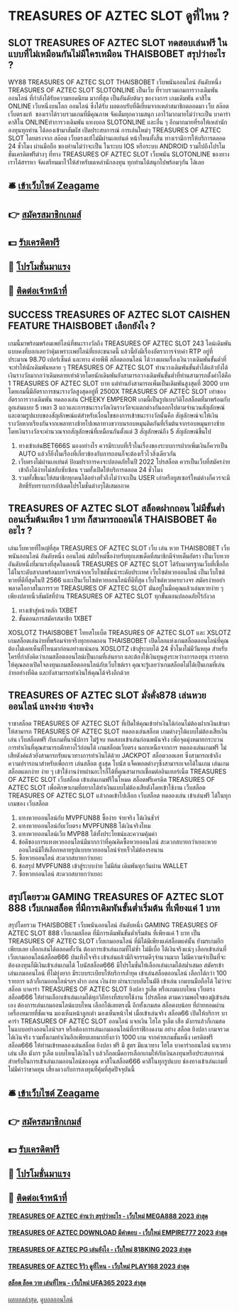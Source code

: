 # TREASURES OF AZTEC SLOT ดูที่ไหน ?
## SLOT TREASURES OF AZTEC SLOT ทดสอบเล่นฟรี ในแบบที่ไม่เหมือนกันไม่มีใครเหมือน THAISBOBET สรุปว่าอะไร ?
WY88 TREASURES OF AZTEC SLOT THAISBOBET เว็บพนันออนไลน์ อันดับหนึ่ง TREASURES OF AZTEC SLOT SLOTONLINE เป็นเว็บ ที่รวบรวมเกมการวางเดิมพันออนไลน์ ที่กำลังได้รับความยอดนิยม มากที่สุด เป็นอันดับต้นๆ ของวงการ เกมเดิมพัน คาสิโน ONLINE เว็บหนึ่งบนโลก ออนไลน์ ซึ่งได้รับ ผลตอบรับที่ดีเยี่ยมจากเหล่าสมาชิกตลอดมา เว็บ สล๊อตเว็บตรงแท้  ของเราได้รวบรวมเกมที่มีคุณภาพ จัดเต็มทุกความสนุก เอาไว้มากมายไม่ว่าจะเป็น บาคาร่า คาสิโน ONLINEทำการวงเดิมพัน แทงบอล SLOTONLINE และอื่น ๆ อีกมากมายที่รอให้เหล่านักลงทุนทุกท่าน ได้ลองเข้ามาสัมผัส เปิดประสบการณ์ การเล่นใหม่ๆ TREASURES OF AZTEC SLOT โดยตรงจาก สล๊อต เว็บตรงแท้ไม่มีผ่านเอเย่นต์ หน้าใหนทั้งสิ้น ทางเรามีการให้บริการตลอด 24 ชั่วโมง ผ่านมือถือ ของท่านไม่ว่าจะเป็น ในระบบ IOS หรือระบบ ANDROID รวมไปถึงโปรโมชั่นเครดิตฟรีต่างๆ ที่ทาง TREASURES OF AZTEC SLOT เว็บพนัน SLOTONLINE ของทางเราได้สรรหา จัดเตรียมมาไว้ให้สำหรับผเหล่านักลงทุน ทุกท่านได้สนุกไปพร้อมๆกัน ได้เลย

## 🛎 [เข้าเว็บไซต์ Zeagame](https://bit.ly/3SdLNi2)
## 👉 [สมัครสมาชิกเกมส์](https://bit.ly/3SdLNi2)
## 💵 [รับเครดิตฟรี](https://bit.ly/3dyRKHj)
## 👑 [โปรโมชั่นมาแรง](https://bit.ly/3dyRKHj)
## 📱 [ติดต่อเจ้าหน้าที่](https://bit.ly/3dyRKHj)

## SUCCESS TREASURES OF AZTEC SLOT CAISHEN FEATURE THAISBOBET เลือกยังไง ?
เกมนี้มาพร้อมพร้อมเพย์ไลน์ที่ชนะรางวัลถึง TREASURES OF AZTEC SLOT 243 ไลน์เดิมพันแบบคงที่บอกเลยว่าคุ้มเพราะเพย์ไลน์ที่เยอะขนาดนี้ แล้วนี้ยังมีเรื่องอัตราการจ่ายค่า RTP อยู่ที่ประมาณ 98.70 เปอร์เซ็นต์ และทาง ค่ายพีพี สล็อตออนไลน์ ได้วางแผนเรื่องเงินวางเดิมพันขั้นต่ำที่จะทำให้นักเดิมพันหลาย ๆ TREASURES OF AZTEC SLOT ท่านวางเดิมพันขั้นต่ำได้แล้วยังได้เงินรางวัลมากกว่าเดิมหลายเท่าด้วยโดยนักเดิมพันยังสามารถวางเดิมพันขั้นต่ำที่ท่านสามารถตั้งค่าได้คือ 1 TREASURES OF AZTEC SLOT บาท แต่ท่านยังสามารถเพิ่มเป็นเดิมพันสูงสุดที่ 3000 บาท โดยเกมนี้มีอัตราการชนะรางวัลสูงสุดอยู่ที่ 2500X TREASURES OF AZTEC SLOT เท่าของอัตราการวางเดิมพัน
ทดลองเล่น CHEEKY EMPEROR เกมนี้เป็นรูปแบบวิดิโอสล็อตที่มาพร้อมกับลูกเล่นแบบ 5 เพลา 3 แถวและการชนะรางวัลเงินรางวัลจะแตกต่างกันออกไปตามจำนวนสัญลักษณ์และตามรูปแบบของสัญลักษณ์แต่สำหรับเงื่อนไขของการเข้าชนะรางวัลนั้นคือ สัญลักษณ์จะให้เงินรางวัลหากเรียงกันจากเพลาทางซ้ายไปเพลาทางขวาบนรอบหมุนติดกันที่เริ่มต้นจากรอบหมุนทางซ้าย โดยเงินรางวัลจะคำนวณจากสัญลักษณ์ที่เหมือนกันตั้งแต่ 3 สัญลักษณ์ถึง 5 สัญลักษณ์ขึ้นไป
1. ทางเข้าเล่นBET666S มองอย่างไร ควรมีระบบที่เร็วในเรื่องของระบบการฝากเพิ่มเงินก็ควรเป็น AUTO แล้วก็ยิ่งในเรื่องที่เกี่ยวข้องกับการถอนก็จะต้องเร็วไวสิ่งเดียวกัน
2. เว็บตรงไม่ผ่านเอเย่นต์ ป้อมปราการคงจะปลอดภัยในปี 2022 โปรสล็อต ควรเป็นเว็บที่สมัครง่ายเข้าถึงได้ง่ายไม่สลับซับซ้อน รวมทั้งเปิดให้บริการตลอด 24 ชั่วโมง
3. รวมทั้งชี้แนะให้สมาชิกทุกคนได้อย่างทั่วถึงไม่ว่าจะเป็น USER เก่าหรือยูสเซอร์ใหม่ต่างก็ควรจะมีสิทธิ์รับทราบการอัปเดตโปรโมชั่นต่างๆได้เสมอภาค

## TREASURES OF AZTEC SLOT สล็อตฝากถอน ไม่มีขั้นต่ำ ถอนเริ่มต้นเพียง 1 บาท ก็สามารถถอนได้ THAISBOBET คืออะไร ?
เล่นเว็บหวยที่ใหญ่ที่สุด TREASURES OF AZTEC SLOT เว็บ เล่น หวย THAISBOBET เว็บพนันออนไลน์ อันดับหนึ่ง ออนไลน์ สมัยใหม่ซื้อง่ายรับทุกเลขเด็ดที่สมาชิกมีจ่ายเต็มอัตรา เป็นเว็บหวยอันดับหนึ่งที่มาแรงที่สุดในตอนนี้ TREASURES OF AZTEC SLOT ได้รับมาตรฐานเว็บที่เชื่อถือได้ในระดับสากลพร้อมบทวิจารณ์จากเว็บไซต์ชั้นนำระดับประเทศ เว็บไซต์หวยออนไลน์ เป็นเว็บไซต์หวยที่ดีที่สุดในปี 2566 และเป็นเว็บไซต์หวยออนไลน์ที่ดีที่สุด เว็บไซต์หวยครบวงจร สมัครง่ายอย่าพลาดโอกาสในการรวย TREASURES OF AZTEC SLOT มันอยู่ในมือคุณแล้วเล่นหวยง่าย ๆ เพียงปลายนิ้วสัมผัสที่บ้าน TREASURES OF AZTEC SLOT ทุกขั้นตอนปลอดภัยไร้กังวล
1. ทางเข้าสู่หน้าหลัก 1XBET
2. ขั้นตอนการสมัครสมาชิก 1XBET

XOSLOTZ THAISBOBET ไทยสโบเบ็ต TREASURES OF AZTEC SLOT และ XSLOTZ เกมสล็อตเล่นง่ายที่พร้อมจ่ายจริงทุกยอดถอน THAISBOBET เปิดโลกแห่งเกมสล็อตออนไลน์ที่คุณต้องไม่เคยเห็นที่ไหนมาก่อนอย่างแน่นอน XOSLOTZ เข้าสู่ระบบได้ 24 ชั่วโมงไม่มีวันหยุด สำหรับใครที่กำลังคิดว่าเกมสล็อตออนไลน์เป็นเกมที่เล่นยาก และต้องใช้เงินทุนสูงระหว่างการลงทุน เราอยากให้คุณลองเปิดใจลงทุนเกมสล็อตออนไลน์กับเว็บไซต์เรา คุณจะรู้เลยว่าเกมสล็อตไม่ได้เป็นเกมที่เล่นง่ายอย่างที่คิด และยังสามารถทำเงินให้คุณได้จริงอีกด้วย

## TREASURES OF AZTEC SLOT มั่งคั่ง878 เล่นหวยออนไลน์ แทงง่าย จ่ายจริง
ราชาสล็อต TREASURES OF AZTEC SLOT ที่เปิดให้คุณเข้าทำเงินได้ก่อนไม่ต้องฝากเงินเข้ามา ให้สามารถ TREASURES OF AZTEC SLOT ทดลองเล่นสล็อต เกมต่างๆได้แบบไม่ต้องเสียเงิน เล่น เว็บสล็อตฟรี กับเกมที่นานัปการ ไม่รู้จบ ทดสอบเข้าเล่นก่อนพนันจริง เพื่อจุดมุ่งหมายกระบวนการทำเงินที่คุณสามารถดักทางไว้ก่อนได้ เกมสล็อตเว็บตรง นอกเหนือจากการ ทดลองเล่นเกมฟรี ไม่เสียตังค์แล้วยังสามารถรับแนวทางการทำเงินได้ด้วย JACKPOT สล็อตวอลเลท ซึ่งสามารถเข้าถึงความปรารถนาสำหรับเพื่อการ เล่นสล็อต สูงสุด โบนัส แจ็คพอตต่างๆซึ่งสามารถเจอได้ในเกม เล่นเกมสล็อตแตกง่าย ง่าย ๆ เข้าใช้งานง่ายผ่านอะไรก็ได้ที่คุณสามารถเชื่อมต่ออินเทอร์เน็ต TREASURES OF AZTEC SLOT เว็บสล็อต เข้าเล่นเกมฟรีในโหมด สล็อตฟรีเครดิต TREASURES OF AZTEC SLOT เพื่อศึกษาเกมที่อยากได้ทำเงินแบบไม่ต้องเสียตังโดยเข้าใช้งาน เว็บสล็อต TREASURES OF AZTEC SLOT แล้วกดเข้าไปเลือก เว็บสล็อต ทดลองเล่น เข้าเล่นฟรี ได้ในทุกเกมของ เว็บสล็อต
1. แทงหวยออนไลน์กับ MVPFUN88 ซื้อง่าย จ่ายจริง ได้เงินชัวร์
2. แทงหวยออนไลน์กับเว็บตรง MVPFUN88 ได้เงินจริงไหม
3. แทงหวยออนไลน์เว็บ MVP88 ได้ทั้งประโยชน์และความคุ้มค่า
4. ข้อดีของการแทงหวยออนไลน์มีมากกว่าที่คุณคิดซื้อหวยออนไลน์ สะดวกสบายกว่าเยอะหวยออนไลน์มีให้เลือกหลายรูปแบบหวยออนไลน์จ่ายเร็วไม่ต้องรอนาน
5. ซื้อหวยออนไลน์ สะดวกสบายกว่าเยอะ
6. ข้อสรุป MVPFUN88 เข้าสู่ระบบง่าย ไม่มีล้ม เดิมพันทุกวันผ่าน WALLET
7. ซื้อหวยออนไลน์ สะดวกสบายกว่าเยอะ

## สรุปโดยรวม GAMING TREASURES OF AZTEC SLOT 888 เว็บเกมสล็อต ที่มีการเดิมพันขั้นต่ำเริ่มต้น ที่เพียงแค่ 1 บาท
สรุปโดยรวม THAISBOBET เว็บพนันออนไลน์ อันดับหนึ่ง GAMING TREASURES OF AZTEC SLOT 888 เว็บเกมสล็อต ที่มีการเดิมพันขั้นต่ำเริ่มต้น ที่เพียงแค่ 1 บาท เป็น TREASURES OF AZTEC SLOT เว็บเกมออนไลน์ ที่มิได้มีเพียงแค่สล็อตแค่นั้น ยังมรเกมอีกเพียบเลย เลือกเล่นได้ตลอดทั้งวัน ต้องการเข้าเล่นเกมที่ไม่ซ้ำ ไม่มีเบื่อ ได้เงินจริงแน่ๆ เลือกเข้าเล่นที่ เว็บเกมออนไลน์สล็อต666 บันเทิงใจจริง เข้าเล่นแล้วมีกิจกรรมดีๆจำนวนมาก ไม่มีความจำเป็นที่จะต้องลงทุนก็มีเงินเข้าเล่นเกมได้ โบนัสสล็อต666 มีโปรโมชั่นให้เลือกเล่นเกมได้สม่ำเสมอ สมัครเข้าเล่นเกมออนไลน์ ที่ไม่ยุ่งยาก มีระบบระเบียบให้บริการล้ำยุค เข้าเล่นสล็อตออนไลน์ เลือกได้กว่า 100 รายการ แล้วก็เกมออนไลน์ฯลฯ ฝาก ถอน เงินง่าย ผ่านระบบอัตโนมัติ เข้าเล่น เกมบนมือถือได้ ไม่ว่าจะสล็อต บาคาร่า TREASURES OF AZTEC SLOT ยิงปลา รูเล็ต หรือเกมแบบไหน เว็บตรงสล็อต666 ให้ท่านเลือกเข้าเล่นเกมได้ทุกวิถีทางที่สบายใช้งาน โปรสล็อต ตามความพอใจของผู้เข้าเล่นเอง
ต้องการเล่นเกมออนไลน์แบบไหน เลือกได้เลยตรงนี้ อีกทั้งเกมสด สล็อตงบน้อย ที่ถ่ายทอดผ่านเครื่องหมายที่ชัดเจน มองเห็นหน้าลูกเต๋า มองเห็นหน้าไพ่ เมื่อเข้าเล่นจริง สล็อต66 เปิดให้บริการ บาคาร่า TREASURES OF AZTEC SLOT ออนไลน์ แจกเงิน ไฮโล รูเล็ต เสือ มังกรแล้วก็เกมสด ในแบบอย่างออนไลน์ฯลฯ หรือต้องการเล่นเกมออนไลน์ที่กราฟิกงดงาม อย่าง สล็อต ยิงปลา เกมจรวดได้เงินจริง รวมทั้งเกมทำเงินอีกเพียบเลยมากยิ่งกว่า 1000 เกม จากค่ายเกมชั้นหนึ่ง เครดิตฟรีสล็อต666 ให้ท่านเข้าทดลองเล่นสล็อต ยิงปลา ฟรี มี สูตร มีแนวทาง ไฮโล บาคาร่าออนไลน์ แนวทางเล่น เสือ มังกร รูเล็ต แบบไหนได้เงินไว แล้วก็กลเม็ดการเลือกเกมให้กับเงินลงทุนหรือประสบการณ์สำหรับในการเข้าเล่นเกมออนไลน์ของคุณ คาสิโนสล็อต666 คาสิโนทุกรูปแบบ ช่องทางเข้าเล่นเกมที่ไม่มีคำว่าขาดทุน เสี่ยงดวงกับการลงทุนที่คุ้มที่สุดปัจจุบันนี้

## 🛎 [เข้าเว็บไซต์ Zeagame](https://bit.ly/3SdLNi2)
## 👉 [สมัครสมาชิกเกมส์](https://bit.ly/3SdLNi2)
## 💵 [รับเครดิตฟรี](https://bit.ly/3dyRKHj)
## 👑 [โปรโมชั่นมาแรง](https://bit.ly/3dyRKHj)
## 📱 [ติดต่อเจ้าหน้าที่](https://bit.ly/3dyRKHj)

#### [TREASURES OF AZTEC อ่านว่า สรุปว่าอะไร - เว็บใหม่ MEGA888 2023 ล่าสุด](https://atom.io/themes/treasures%20of%20aztec%20อ่านว่า%20สรุปว่าอะไร%20-%20เว็บใหม่%20mega888%202023%20ล่าสุด)
#### [TREASURES OF AZTEC DOWNLOAD มีคำตอบ - เว็บใหม่ EMPIRE777 2023 ล่าสุด](https://atom.io/themes/treasures%20of%20aztec%20download%20มีคำตอบ%20-%20เว็บใหม่%20empire777%202023%20ล่าสุด)
#### [TREASURES OF AZTEC PG เล่นยังไง - เว็บใหม่ 818KING 2023 ล่าสุด](https://atom.io/themes/treasures%20of%20aztec%20pg%20เล่นยังไง%20-%20เว็บใหม่%20818king%202023%20ล่าสุด)
#### [TREASURES OF AZTEC รีวิว ดูที่ไหน - เว็บใหม่ PLAY168 2023 ล่าสุด](https://atom.io/themes/treasures%20of%20aztec%20รีวิว%20ดูที่ไหน%20-%20เว็บใหม่%20play168%202023%20ล่าสุด)
#### [สล็อต ล็อค วาย เล่นที่ไหน - เว็บใหม่ UFA365 2023 ล่าสุด](https://atom.io/themes/สล็อต%20ล็อค%20วาย%20เล่นที่ไหน%20-%20เว็บใหม่%20ufa365%202023%20ล่าสุด)

[ผลบอลล่าสุด](https://siamsport.tv "ผลบอลล่าสุด"), [ดูบอลออนไลน์](https://siamsport.tv/ดูบอลสด "ดูบอลออนไลน์")